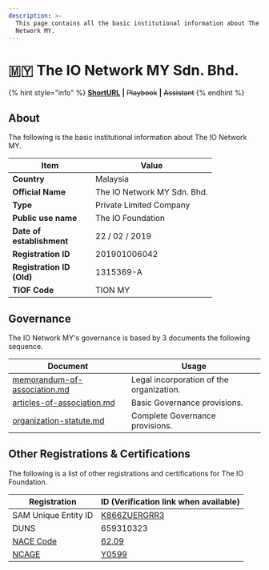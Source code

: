 ```yaml
---
description: >-
  This page contains all the basic institutional information about The IO
  Network MY.
---
```


# 🇲🇾 The IO Network MY Sdn. Bhd.

{% hint style="info" %}
[**ShortURL**](https://tiof.click/TIONMYInfo) **|** ~~Playbook~~ **|** ~~Assistant~~
{% endhint %}

## About

The following is the basic institutional information about The IO Network MY.

<table><thead><tr><th width="150">Item</th><th>Value</th></tr></thead><tbody><tr><td><strong>Country</strong></td><td>Malaysia</td></tr><tr><td><strong>Official Name</strong></td><td>The IO Network MY Sdn. Bhd.</td></tr><tr><td><strong>Type</strong></td><td>Private Limited Company</td></tr><tr><td><strong>Public use name</strong></td><td>The IO Foundation</td></tr><tr><td><strong>Date of establishment</strong></td><td>22 / 02 / 2019</td></tr><tr><td><strong>Registration ID</strong></td><td>201901006042</td></tr><tr><td><strong>Registration ID (Old)</strong></td><td>1315369-A</td></tr><tr><td><strong>TIOF Code</strong></td><td>TION MY</td></tr></tbody></table>

## Governance

The IO Network MY's governance is based by 3 documents the following sequence.

| Document                                                                                      | Usage                                    |
| --------------------------------------------------------------------------------------------- | ---------------------------------------- |
| [memorandum-of-association.md](the-io-foundation-mtue/memorandum-of-association.md "mention") | Legal incorporation of the organization. |
| [articles-of-association.md](the-io-foundation-mtue/articles-of-association.md "mention")     | Basic Governance provisions.             |
| [organization-statute.md](the-io-foundation-mtue/organization-statute.md "mention")           | Complete Governance provisions.          |

## Other Registrations & Certifications

The following is a list of other registrations and certifications for The IO Foundation.

| Registration                                                                                                                                                      | ID (Verification link when available)                                                      |
| ----------------------------------------------------------------------------------------------------------------------------------------------------------------- | ------------------------------------------------------------------------------------------ |
| SAM Unique Entity ID                                                                                                                                              | [K866ZUERGRR3](https://unitedstatesbusinessregistration.us/check-sam-registration-status/) |
| DUNS                                                                                                                                                              | 659310323                                                                                  |
| [NACE Code](https://ec.europa.eu/eurostat/ramon/nomenclatures/index.cfm?TargetUrl=LST\_CLS\_DLD\&StrNom=NACE\_REV2\&StrLanguageCode=EN\&StrLayoutCode=HIERARCHIC) | [62.09](https://nacev2.com/en/search?q=62.09)                                              |
| [NCAGE](https://eportal.nspa.nato.int/Codification/Support/en/Products/NCAGE/)                                                                                    | [Y0599](https://eportal.nspa.nato.int/Codification/CageTool/cage-view/Y0599)               |

